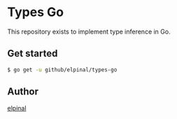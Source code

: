 # Types Go

This repository exists to implement type inference in Go.

## Get started

```bash
$ go get -u github/elpinal/types-go
```

## Author

[elpinal](https://github.com/elpinal)
